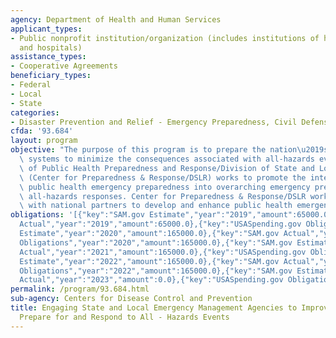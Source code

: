 ```yaml
---
agency: Department of Health and Human Services
applicant_types:
- Public nonprofit institution/organization (includes institutions of higher education
  and hospitals)
assistance_types:
- Cooperative Agreements
beneficiary_types:
- Federal
- Local
- State
categories:
- Disaster Prevention and Relief - Emergency Preparedness, Civil Defense
cfda: '93.684'
layout: program
objective: "The purpose of this program is to prepare the nation\u2019s public health\
  \ systems to minimize the consequences associated with all-hazards events. The Office\
  \ of Public Health Preparedness and Response/Division of State and Local Readiness\
  \ (Center for Preparedness & Response/DSLR) works to promote the integration of\
  \ public health emergency preparedness into overarching emergency preparedness for\
  \ all-hazards responses. Center for Preparedness & Response/DSLR works through and\
  \ with national partners to develop and enhance public health emergency preparedness."
obligations: '[{"key":"SAM.gov Estimate","year":"2019","amount":65000.0},{"key":"SAM.gov
  Actual","year":"2019","amount":65000.0},{"key":"USASpending.gov Obligations","year":"2019","amount":65000.0},{"key":"SAM.gov
  Estimate","year":"2020","amount":165000.0},{"key":"SAM.gov Actual","year":"2020","amount":165000.0},{"key":"USASpending.gov
  Obligations","year":"2020","amount":165000.0},{"key":"SAM.gov Estimate","year":"2021","amount":165000.0},{"key":"SAM.gov
  Actual","year":"2021","amount":165000.0},{"key":"USASpending.gov Obligations","year":"2021","amount":165000.0},{"key":"SAM.gov
  Estimate","year":"2022","amount":165000.0},{"key":"SAM.gov Actual","year":"2022","amount":165000.0},{"key":"USASpending.gov
  Obligations","year":"2022","amount":165000.0},{"key":"SAM.gov Estimate","year":"2023","amount":35000.0},{"key":"SAM.gov
  Actual","year":"2023","amount":0.0},{"key":"USASpending.gov Obligations","year":"2023","amount":200000.0}]'
permalink: /program/93.684.html
sub-agency: Centers for Disease Control and Prevention
title: Engaging State and Local Emergency Management Agencies to Improve Ability to
  Prepare for and Respond to All - Hazards Events
---
```

